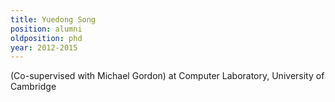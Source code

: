 ```yaml
---
title: Yuedong Song
position: alumni
oldposition: phd
year: 2012-2015
---
```


(Co-supervised with Michael Gordon) at Computer Laboratory, University of Cambridge